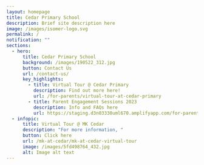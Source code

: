 ```yaml
---
layout: homepage
title: Cedar Primary School
description: Brief site description here
image: /images/isomer-logo.svg
permalink: /
notification: ""
sections:
  - hero:
      title: Cedar Primary School
      background: /images/190522_312.jpg
      button: Contact Us
      url: /contact-us/
      key_highlights:
        - title: Virtual Tour @ Cedar Primary
          description: Find out more here!
          url: /for-parents/virtual-tour-at-cedar-primary
        - title: Parent Engagement Sessions 2023
          description: Info and FAQs here
          url: https://staging.d3n03330uml670.amplifyapp.com/for-parents/parent-engagement-sessions/
  - infopic:
      title: Virtual Tour @ MK Cedar
      description: "For more information, "
      button: Click here
      url: /mk-at-cedar/mk-at-cedar-virtual-tour
      image: /images/5fd498764_432.jpg
      alt: Image alt text
---
```

